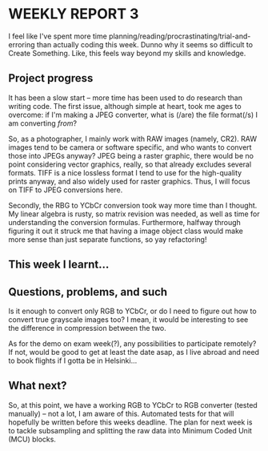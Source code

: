 # WEEKLY REPORT 3

I feel like I've spent more time planning/reading/procrastinating/trial-and-erroring than actually coding this week. Dunno why it seems so difficult to Create Something. Like, this feels way beyond my skills and knowledge. 

## Project progress

It has been a slow start – more time has been used to do research than writing code. The first issue, although simple at heart, took me ages to overcome: if I'm making a JPEG converter, what is (/are) the file format(/s) I am converting *from*?

So, as a photographer, I mainly work with RAW images (namely, CR2). RAW images tend to be camera or software specific, and who wants to convert those into JPEGs anyway? JPEG being a raster graphic, there would be no point considering vector graphics, really, so that already excludes several formats. TIFF is a nice lossless format I tend to use for the high-quality prints anyway, and also widely used for raster graphics. Thus, I will focus on TIFF to JPEG conversions here.

Secondly, the RBG to YCbCr conversion took way more time than I thought. My linear algebra is rusty, so matrix revision was needed, as well as time for understanding the conversion formulas. Furthermore, halfway through figuring it out it struck me that having a image object class would make more sense than just separate functions, so yay refactoring!

## This week I learnt...

## Questions, problems, and such
Is it enough to convert only RGB to YCbCr, or do I need to figure out how to convert true grayscale images too? I mean, it would be interesting to see the difference in compression between the two.

As for the demo on exam week(?), any possibilities to participate remotely? If not, would be good to get at least the date asap, as I live abroad and need to book flights if I gotta be in Helsinki...

## What next?

So, at this point, we have a working RGB to YCbCr to RGB converter (tested manually) – not a lot, I am aware of this. Automated tests for that will hopefully be written before this weeks deadline. The plan for next week is to tackle subsampling and splitting the raw data into Minimum Coded Unit (MCU) blocks. 
